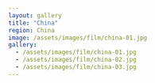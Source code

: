 ```yaml
---
layout: gallery
title: "China"
region: China  
image: /assets/images/film/china-01.jpg
gallery:
  - /assets/images/film/china-01.jpg
  - /assets/images/film/china-02.jpg
  - /assets/images/film/china-03.jpg
---
```

